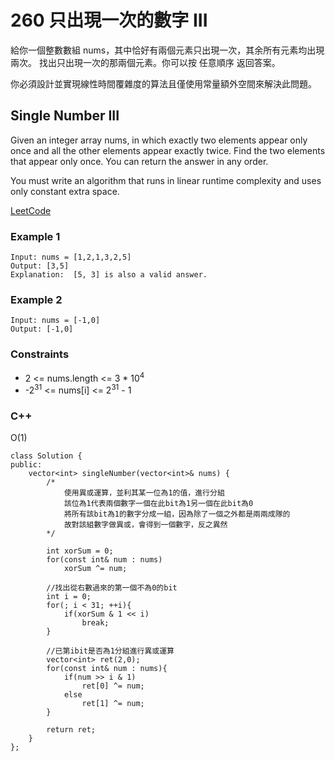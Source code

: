 # 260  只出現一次的數字 III

給你一個整數數組 nums，其中恰好有兩個元素只出現一次，其余所有元素均出現兩次。 找出只出現一次的那兩個元素。你可以按 任意順序 返回答案。

你必須設計並實現線性時間覆雜度的算法且僅使用常量額外空間來解決此問題。

## Single Number III

Given an integer array nums, in which exactly two elements appear only once and all the other elements appear exactly twice. Find the two elements that appear only once. You can return the answer in any order.

You must write an algorithm that runs in linear runtime complexity and uses only constant extra space.
 
[LeetCode](https://leetcode.cn/problems/single-number-iii/)

### Example 1

```
Input: nums = [1,2,1,3,2,5]
Output: [3,5]
Explanation:  [5, 3] is also a valid answer.
```

### Example 2

```
Input: nums = [-1,0]
Output: [-1,0]
```


### Constraints

* 2 <= nums.length <= 3 * 10<sup>4</sup>
* -2<sup>31</sup> <= nums[i] <= 2<sup>31</sup> - 1

### C++ 

O(1)

```
class Solution {
public:
    vector<int> singleNumber(vector<int>& nums) {
        /*
            使用異或運算，並利其某一位為1的值，進行分組
            該位為1代表兩個數字一個在此bit為1另一個在此bit為0
            將所有該bit為1的數字分成一組，因為除了一個之外都是兩兩成隊的
            故對該組數字做異或，會得到一個數字，反之異然
        */

        int xorSum = 0;
        for(const int& num : nums)
            xorSum ^= num;
        
        //找出從右數過來的第一個不為0的bit
        int i = 0;
        for(; i < 31; ++i){
            if(xorSum & 1 << i)
                break;
        }

        //已第ibit是否為1分組進行異或運算
        vector<int> ret(2,0);
        for(const int& num : nums){
            if(num >> i & 1)
                ret[0] ^= num;
            else
                ret[1] ^= num;
        }

        return ret;
    }
};     
```